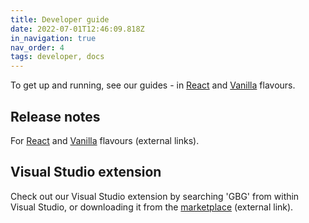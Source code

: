 ```yaml
---
title: Developer guide
date: 2022-07-01T12:46:09.818Z
in_navigation: true
nav_order: 4
tags: developer, docs
---
```

To get up and running, see our guides - in [React](https://darling-kataifi-e3972e.netlify.app/blog/getting-started-react.md/) and [Vanilla](https://darling-kataifi-e3972e.netlify.app/blog/getting-started-vanilla.md/) flavours.

## Release notes

For [React](https://ds.gbgplc.com/release-notes/react/) and [Vanilla](https://ds.gbgplc.com/release-notes/vanilla/) [](https://darling-kataifi-e3972e.netlify.app/release-notes-react/)flavours (external links).

## Visual Studio extension

Check out our Visual Studio extension by searching 'GBG' from within Visual Studio, or downloading it from the [marketplace](https://marketplace.visualstudio.com/items?itemName=GBGUX.gbg-component-library-helper&ssr=false#overview) (external link).